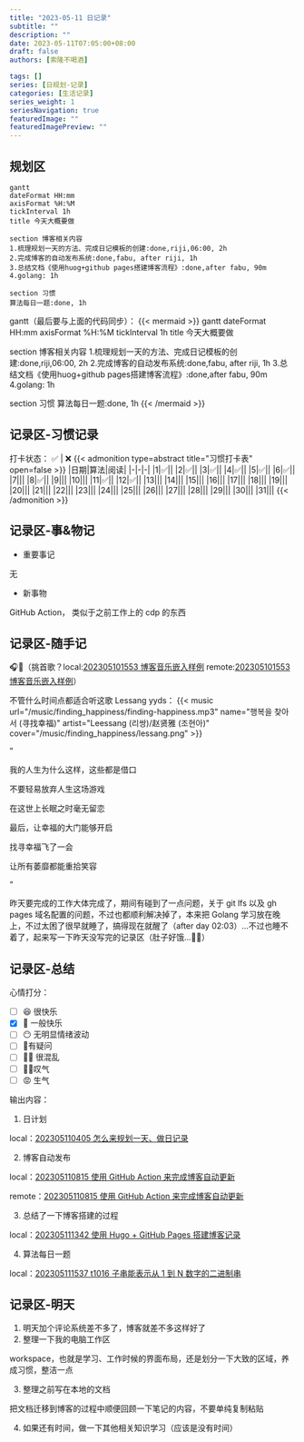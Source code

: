 ```yaml
---
title: "2023-05-11 日记录"
subtitle: ""
description: ""
date: 2023-05-11T07:05:00+08:00
draft: false
authors: [索隆不喝酒]

tags: []
series: [日规划-记录]
categories: [生活记录]
series_weight: 1
seriesNavigation: true
featuredImage: ""
featuredImagePreview: ""
---
```

<!--more-->

## 规划区


```
gantt
dateFormat HH:mm
axisFormat %H:%M
tickInterval 1h
title 今天大概要做

section 博客相关内容
1.梳理规划一天的方法、完成日记模板的创建:done,riji,06:00, 2h
2.完成博客的自动发布系统:done,fabu, after riji, 1h
3.总结文档《使用huog+github pages搭建博客流程》:done,after fabu, 90m
4.golang: 1h

section 习惯
算法每日一题:done, 1h
```

gantt（最后要与上面的代码同步）：
{{< mermaid >}}
gantt
dateFormat HH:mm
axisFormat %H:%M
tickInterval 1h
title 今天大概要做

section 博客相关内容
1.梳理规划一天的方法、完成日记模板的创建:done,riji,06:00, 2h
2.完成博客的自动发布系统:done,fabu, after riji, 1h
3.总结文档《使用huog+github pages搭建博客流程》:done,after fabu, 90m
4.golang: 1h 

section 习惯
算法每日一题:done, 1h
{{< /mermaid >}}



## 记录区-习惯记录

打卡状态： ✅   |  ❌
{{< admonition type=abstract title="习惯打卡表" open=false >}}
|日期|算法|阅读|
|-|-|-|
|1|✅||
|2|✅||
|3|✅||
|4|✅||
|5|✅||
|6|✅||
|7|||
|8|✅||
|9|||
|10|||
|11|✅||
|12|✅||
|13|||
|14|||
|15|||
|16|||
|17|||
|18|||
|19|||
|20|||
|21|||
|22|||
|23|||
|24|||
|25|||
|26|||
|27|||
|28|||
|29|||
|30|||
|31|||
{{< /admonition >}}

## 记录区-事&物记

- 重要事记

无

- 新事物

GitHub Action， 类似于之前工作上的 cdp 的东西

## 记录区-随手记
🎧🎵（挑首歌？local:[202305101553 博客音乐嵌入样例](content/posts/life/music/202305101553%20博客音乐嵌入样例.md) remote:[202305101553 博客音乐嵌入样例](http://honghuiqiang.com/202305101553-%E5%8D%9A%E5%AE%A2%E9%9F%B3%E4%B9%90%E5%B5%8C%E5%85%A5%E6%A0%B7%E4%BE%8B/)）

不管什么时间点都适合听这歌 Lessang yyds：
{{< music url="/music/finding_happiness/finding-happiness.mp3" name="행복을 찾아서 (寻找幸福)" artist="Leessang (리쌍)/赵贤雅 (조현아)" cover="/music/finding_happiness/lessang.png" >}}

”

我的人生为什么这样，这些都是借口

不要轻易放弃人生这场游戏

在这世上长眠之时毫无留恋

最后，让幸福的大门能够开启

找寻幸福飞了一会

让所有萎靡都能重拾笑容


“


昨天要完成的工作大体完成了，期间有碰到了一点问题，关于 git lfs 以及 gh pages 域名配置的问题，不过也都顺利解决掉了，本来把 Golang 学习放在晚上，不过太困了很早就睡了，搞得现在就醒了（after day 02:03）...不过也睡不着了，起来写一下昨天没写完的记录区（肚子好饿...😵‍💫）


## 记录区-总结

心情打分：
- [ ] 😆 很快乐
- [x] 🙂 一般快乐
- [ ] 😶 无明显情绪波动
- [ ] 🧐有疑问
- [ ] 😵‍💫 很混乱
- [ ] 😮‍💨叹气
- [ ] 😡 生气

输出内容：

1. 日计划

local：[202305110405 怎么来规划一天、做日记录](content/posts/tools/202305110405%20怎么来规划一天、做日记录.md)


2. 博客自动发布

local：[202305110815 使用 GitHub Action 来完成博客自动更新](content/posts/tools/202305110815%20使用%20GitHub%20Action%20来完成博客自动更新.md)

remote：[202305110815 使用 GitHub Action 来完成博客自动更新](http://honghuiqiang.com/202305110815-%E4%BD%BF%E7%94%A8-github-action-%E6%9D%A5%E5%AE%8C%E6%88%90%E5%8D%9A%E5%AE%A2%E8%87%AA%E5%8A%A8%E6%9B%B4%E6%96%B0)


3. 总结了一下博客搭建的过程

local：[202305111342 使用 Hugo + GitHub Pages 搭建博客记录](content/posts/tools/202305111342%20使用%20Hugo%20+%20GitHub%20Pages%20搭建博客记录.md)


4. 算法每日一题

local：[202305111537 t1016 子串能表示从 1 到 N 数字的二进制串](content/posts/algorithm/leetcode/202305111537%20t1016%20子串能表示从%201%20到%20N%20数字的二进制串.md)


## 记录区-明天

1. 明天加个评论系统差不多了，博客就差不多这样好了
2. 整理一下我的电脑工作区 

workspace，也就是学习、工作时候的界面布局，还是划分一下大致的区域，养成习惯，整洁一点

3. 整理之前写在本地的文档

把文档迁移到博客的过程中顺便回顾一下笔记的内容，不要单纯复制粘贴

4. 如果还有时间，做一下其他相关知识学习（应该是没有时间）
